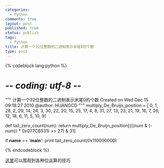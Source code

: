 ```yaml
--- 
categories: 
  - Python
comments: true
layout: post
published: true
status: publish
tags: 
  - Python
title: 计算一个32位整数的二进制表示末尾0的个数
type: post
---
```

{% codeblock lang:python %}
# -*- coding: utf-8 -*-
"""
计算一个32位整数的二进制表示末尾0的个数
Created on Wed Dec 15 09:18:27 2010
@author: HUANGCD
"""
multiply_De_Bruijn_position = [
        0, 1, 28, 2, 29, 14, 24, 3, 30, 22, 20, 15, 25, 17, 4, 8,
        31, 27, 13, 23, 21, 19, 16, 7, 26, 12, 18, 6, 11, 5, 10, 9]

def tail_zero_count(num):
    return multiply_De_Bruijn_position[(((num & (-num)) * 0x077CB531) >> 27) & 31]

if __name__ == '__main__':
    print tail_zero_count(0x110000000)

{% endcodeblock %}

<a href="http://graphics.stanford.edu/~seander/bithacks.html" target="_blank">这里</a>可以围观到各种位运算的技巧
